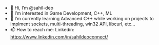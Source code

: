- 👋 Hi, I’m @sahil-deo
- 👀 I’m interested in Game Development, C++, ML
- 🌱 I’m currently learning Advanced C++ while working on projects to implment sockets, multi-threading, win32 API, libcurl, etc...
- 📫 How to reach me: Linkedin: https://www.linkedin.com/in/sahildeoconnect/
